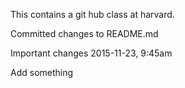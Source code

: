 This contains a git hub class at harvard.

Committed changes to README.md

Important changes 2015-11-23, 9:45am

Add something


